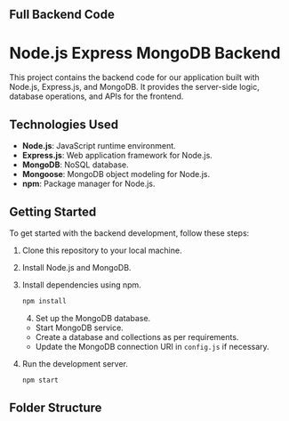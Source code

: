 ## Full Backend Code

# Node.js Express MongoDB Backend

This project contains the backend code for our application built with Node.js, Express.js, and MongoDB. It provides the server-side logic, database operations, and APIs for the frontend.

## Technologies Used

- **Node.js**: JavaScript runtime environment.
- **Express.js**: Web application framework for Node.js.
- **MongoDB**: NoSQL database.
- **Mongoose**: MongoDB object modeling for Node.js.
- **npm**: Package manager for Node.js.

## Getting Started

To get started with the backend development, follow these steps:

1. Clone this repository to your local machine.
2. Install Node.js and MongoDB.
3. Install dependencies using npm.
    ```bash
    npm install
    ```


    4. Set up the MongoDB database.
    - Start MongoDB service.
    - Create a database and collections as per requirements.
    - Update the MongoDB connection URI in `config.js` if necessary.
5. Run the development server.
    ```bash
    npm start
    ```

## Folder Structure

